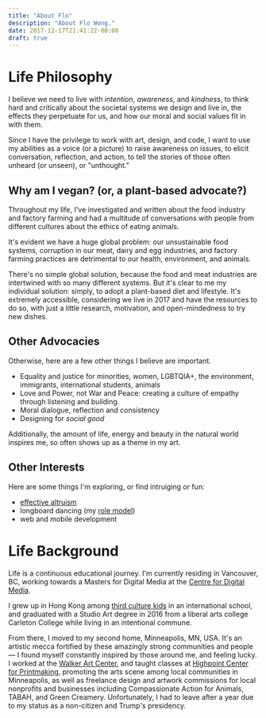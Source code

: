 ```yaml
---
title: "About Flo"
description: "About Flo Wong."
date: 2017-12-17T21:41:22-08:00
draft: true
---
```


# Life Philosophy
I believe we need to live with *intention*, *awareness*, and *kindness*, to think hard and critically about the societal systems we design and live in, the effects they perpetuate for us, and how our moral and social values fit in with them.

Since I have the privilege to work with art, design, and code, I want to use my abilities as a voice (or a picture) to raise awareness on issues, to elicit conversation, reflection, and action, to tell the stories of those often unheard (or unseen), or "unthought."

## Why am I vegan? (or, a plant-based advocate?)

Throughout my life, I've investigated and written about the food industry and factory farming and had a multitude of conversations with people from different cultures about the ethics of eating animals.

It's evident we have a huge global problem: our unsustainable food systems, corruption in our meat, dairy and egg industries, and factory farming practices are detrimental to our health, environment, and animals.

There's no simple global solution, because the food and meat industries are intertwined with so many different systems. But it's clear to me my individual solution: simply, to adopt a plant-based diet and lifestyle. It's extremely accessible, considering we live in 2017 and have the resources to do so, with just a little research, motivation, and open-mindedness to try new dishes.


## Other Advocacies

Otherwise, here are a few other things I believe are important.

- Equality and justice for minorities, women, LGBTQIA+, the environment, immigrants, international students, animals
- Love and Power, not War and Peace: creating a culture of empathy through listening and building.
- Moral dialogue, reflection and consistency
- Designing for *social good*

Additionally, the amount of life, energy and beauty in the natural world inspires me, so often shows up as a theme in my art.

## Other Interests

Here are some things I'm exploring, or find intruiging or fun:

- <a href="https://80000hours.org/">effective altruism</a>
- longboard dancing (my <a href="https://www.youtube.com/watch?v=e7os4K_xI9Y">role model</a>)
- <a class="effect ">web</a> and <a class="effect ">mobile</a>
    <a class="effect ">development</a>

# Life Background

Life is a continuous educational journey. I'm currently residing in Vancouver, BC, working towards a Masters for Digital Media at the <a href="https://thecdm.ca/">Centre for Digital Media</a>.

I grew up in Hong Kong among <a href="https://en.wikipedia.org/wiki/Third_culture_kid">third culture kids</a> in an international school, and graduated with a Studio Art degree in 2016 from a liberal arts college Carleton College while living in an intentional commune.

From there, I moved to my second home, Minneapolis, MN, USA. It's an artistic mecca fortified by these amazingly strong communities and people — I found myself constantly inspired by those around me, and feeling lucky. I worked at the <a href="http://www.walkerart.org">Walker Art Center</a>, and taught classes at <a href="http://highpointprintmaking.org">Highpoint Center for Printmaking</a>, promoting the arts scene among local communities in Minneapolis, as well as freelance design and artwork commissions for local nonprofits and businesses including Compassionate Action for Animals, TABAH, and Green Creamery. Unfortunately, I had to leave after a year due to my status as a non-citizen and Trump's presidency.

